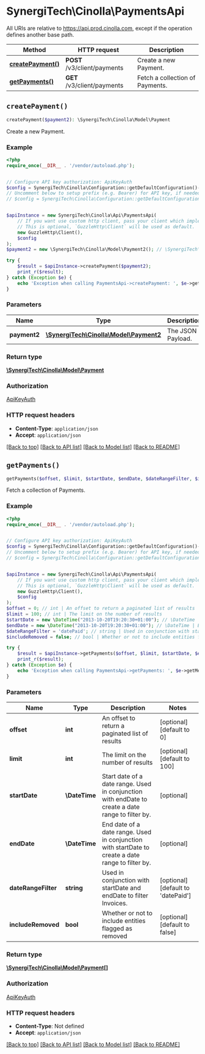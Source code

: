# SynergiTech\Cinolla\PaymentsApi

All URIs are relative to https://api.prod.cinolla.com, except if the operation defines another base path.

| Method | HTTP request | Description |
| ------------- | ------------- | ------------- |
| [**createPayment()**](PaymentsApi.md#createPayment) | **POST** /v3/client/payments | Create a new Payment. |
| [**getPayments()**](PaymentsApi.md#getPayments) | **GET** /v3/client/payments | Fetch a collection of Payments. |


## `createPayment()`

```php
createPayment($payment2): \SynergiTech\Cinolla\Model\Payment
```

Create a new Payment.

### Example

```php
<?php
require_once(__DIR__ . '/vendor/autoload.php');


// Configure API key authorization: ApiKeyAuth
$config = SynergiTech\Cinolla\Configuration::getDefaultConfiguration()->setApiKey('x-api-key', 'YOUR_API_KEY');
// Uncomment below to setup prefix (e.g. Bearer) for API key, if needed
// $config = SynergiTech\Cinolla\Configuration::getDefaultConfiguration()->setApiKeyPrefix('x-api-key', 'Bearer');


$apiInstance = new SynergiTech\Cinolla\Api\PaymentsApi(
    // If you want use custom http client, pass your client which implements `GuzzleHttp\ClientInterface`.
    // This is optional, `GuzzleHttp\Client` will be used as default.
    new GuzzleHttp\Client(),
    $config
);
$payment2 = new \SynergiTech\Cinolla\Model\Payment2(); // \SynergiTech\Cinolla\Model\Payment2 | The JSON Payload.

try {
    $result = $apiInstance->createPayment($payment2);
    print_r($result);
} catch (Exception $e) {
    echo 'Exception when calling PaymentsApi->createPayment: ', $e->getMessage(), PHP_EOL;
}
```

### Parameters

| Name | Type | Description  | Notes |
| ------------- | ------------- | ------------- | ------------- |
| **payment2** | [**\SynergiTech\Cinolla\Model\Payment2**](../Model/Payment2.md)| The JSON Payload. | |

### Return type

[**\SynergiTech\Cinolla\Model\Payment**](../Model/Payment.md)

### Authorization

[ApiKeyAuth](../../README.md#ApiKeyAuth)

### HTTP request headers

- **Content-Type**: `application/json`
- **Accept**: `application/json`

[[Back to top]](#) [[Back to API list]](../../README.md#endpoints)
[[Back to Model list]](../../README.md#models)
[[Back to README]](../../README.md)

## `getPayments()`

```php
getPayments($offset, $limit, $startDate, $endDate, $dateRangeFilter, $includeRemoved): \SynergiTech\Cinolla\Model\Payment[]
```

Fetch a collection of Payments.

### Example

```php
<?php
require_once(__DIR__ . '/vendor/autoload.php');


// Configure API key authorization: ApiKeyAuth
$config = SynergiTech\Cinolla\Configuration::getDefaultConfiguration()->setApiKey('x-api-key', 'YOUR_API_KEY');
// Uncomment below to setup prefix (e.g. Bearer) for API key, if needed
// $config = SynergiTech\Cinolla\Configuration::getDefaultConfiguration()->setApiKeyPrefix('x-api-key', 'Bearer');


$apiInstance = new SynergiTech\Cinolla\Api\PaymentsApi(
    // If you want use custom http client, pass your client which implements `GuzzleHttp\ClientInterface`.
    // This is optional, `GuzzleHttp\Client` will be used as default.
    new GuzzleHttp\Client(),
    $config
);
$offset = 0; // int | An offset to return a paginated list of results
$limit = 100; // int | The limit on the number of results
$startDate = new \DateTime("2013-10-20T19:20:30+01:00"); // \DateTime | Start date of a date range. Used in conjunction with endDate to create a date range to filter by.
$endDate = new \DateTime("2013-10-20T19:20:30+01:00"); // \DateTime | End date of a date range. Used in conjunction with startDate to create a date range to filter by.
$dateRangeFilter = 'datePaid'; // string | Used in conjunction with startDate and endDate to filter Invoices.
$includeRemoved = false; // bool | Whether or not to include entities flagged as removed

try {
    $result = $apiInstance->getPayments($offset, $limit, $startDate, $endDate, $dateRangeFilter, $includeRemoved);
    print_r($result);
} catch (Exception $e) {
    echo 'Exception when calling PaymentsApi->getPayments: ', $e->getMessage(), PHP_EOL;
}
```

### Parameters

| Name | Type | Description  | Notes |
| ------------- | ------------- | ------------- | ------------- |
| **offset** | **int**| An offset to return a paginated list of results | [optional] [default to 0] |
| **limit** | **int**| The limit on the number of results | [optional] [default to 100] |
| **startDate** | **\DateTime**| Start date of a date range. Used in conjunction with endDate to create a date range to filter by. | [optional] |
| **endDate** | **\DateTime**| End date of a date range. Used in conjunction with startDate to create a date range to filter by. | [optional] |
| **dateRangeFilter** | **string**| Used in conjunction with startDate and endDate to filter Invoices. | [optional] [default to &#39;datePaid&#39;] |
| **includeRemoved** | **bool**| Whether or not to include entities flagged as removed | [optional] [default to false] |

### Return type

[**\SynergiTech\Cinolla\Model\Payment[]**](../Model/Payment.md)

### Authorization

[ApiKeyAuth](../../README.md#ApiKeyAuth)

### HTTP request headers

- **Content-Type**: Not defined
- **Accept**: `application/json`

[[Back to top]](#) [[Back to API list]](../../README.md#endpoints)
[[Back to Model list]](../../README.md#models)
[[Back to README]](../../README.md)
